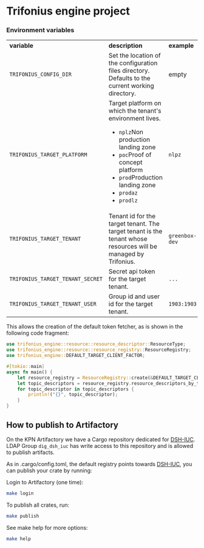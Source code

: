 # Trifonius engine project

### Environment variables

<table>
    <tr align="top">
        <th align="left">variable</th>
        <th align="left">description</th>
        <th align="left">example</th>
    </tr>
    <tr align="top">
        <td align="top"><code>TRIFONIUS_CONFIG_DIR</code></td>
        <td>Set the location of the configuration files directory. Defaults to the current working 
            directory.
        </td>
        <td align="top">empty</td>
    </tr>
    <tr align="top">
        <td align="top"><code>TRIFONIUS_TARGET_PLATFORM</code></td>
        <td>
            Target platform on which the tenant's environment lives.
            <ul>
                <li><code>nplz</code>Non production landing zone</li>
                <li><code>poc</code>Proof of concept platform</li>
                <li><code>prod</code>Production landing zone</li>
                <li><code>prodaz</code></li>
                <li><code>prodlz</code></li>
            </ul>
        </td>
        <td align="top"><code>nlpz</code></td>
    </tr>
    <tr align="top">
        <td><code>TRIFONIUS_TARGET_TENANT</code></td>
        <td>Tenant id for the target tenant. The target tenant is the tenant whose resources 
            will be managed by Trifonius.</td>
        <td><code>greenbox-dev</code></td>
    </tr>
    <tr align="top">
        <td><code>TRIFONIUS_TARGET_TENANT_SECRET</code></td>
        <td>Secret api token for the target tenant.</td>
        <td><code>...</code></td>
    </tr>
    <tr align="top">
        <td><code>TRIFONIUS_TARGET_TENANT_USER</code></td>
        <td>Group id and user id for the target tenant.</td>
        <td><code>1903:1903</code></td>
    </tr>
</table>

This allows the creation of the default token fetcher, as is shown in the following code fragment:

```rust
use trifonius_engine::resource::resource_descriptor::ResourceType;
use trifonius_engine::resource::resource_registry::ResourceRegistry;
use trifonius_engine::DEFAULT_TARGET_CLIENT_FACTOR;

#[tokio::main]
async fn main() {
    let resource_registry = ResourceRegistry::create(&DEFAULT_TARGET_CLIENT_FACTOR).unwrap();
    let topic_descriptors = resource_registry.resource_descriptors_by_type(ResourceType::Topic).unwrap();
    for topic_descriptor in topic_descriptors {
        println!("{}", topic_descriptor);
    }
}

```

## How to publish to Artifactory

On the KPN Artifactory we have a Cargo repository dedicated for [DSH-IUC](https://artifacts.kpn.org/ui/repos/tree/General/cargo-dsh-iuc-local).
LDAP Group `dig_dsh_iuc` has write access to this repository and is allowed to publish artifacts.

As in .cargo/config.toml, the default registry points towards [DSH-IUC](https://artifacts.kpn.org/ui/repos/tree/General/cargo-dsh-iuc-local), you can publish your crate by running:

Login to Artifactory (one time):
```bash
make login
```

To publish all crates, run:

```bash
make publish
```

See make help for more options:

```bash
make help
```